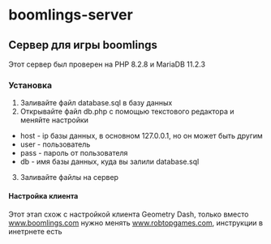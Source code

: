 # boomlings-server
## Сервер для игры boomlings
Этот сервер был проверен на PHP 8.2.8 и MariaDB 11.2.3
### Установка
1. Заливайте файл database.sql в базу данных
2. Открывайте файл db.php с помощью текстового редактора и меняйте настройки
- host - ip базы данных, в основном 127.0.0.1, но он может быть другим
- user - пользователь
- pass - пароль от пользователя
- db - имя базы данных, куда вы залили database.sql
3. Заливайте файлы на сервер
#### Настройка клиента
Этот этап схож с настройкой клиента Geometry Dash, только вместо www.boomlings.com нужно менять www.robtopgames.com, инструкции в инетрнете есть
